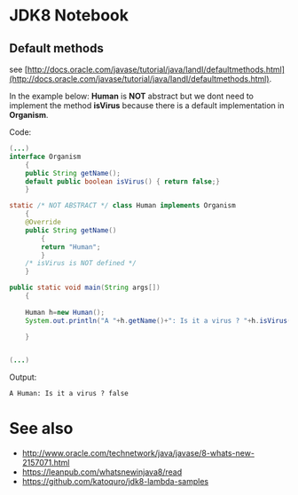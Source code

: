 
# JDK8 Notebook

## __Default__ methods
see [http://docs.oracle.com/javase/tutorial/java/IandI/defaultmethods.html](http://docs.oracle.com/javase/tutorial/java/IandI/defaultmethods.html).

In the example below: **Human** is **NOT** abstract but we dont need to implement the method **isVirus** because there is a default implementation in **Organism**.


Code:
```java 
(...)
interface Organism
	{
	public String getName();
	default public boolean isVirus() { return false;}
	}

static /* NOT ABSTRACT */ class Human implements Organism
	{
	@Override
	public String getName()
		{
		return "Human";
		}
	/* isVirus is NOT defined */
	}

public static void main(String args[])
	{
	
	Human h=new Human();
	System.out.println("A "+h.getName()+": Is it a virus ? "+h.isVirus());

	}


(...)
``` 


Output:
``` 
A Human: Is it a virus ? false

``` 







# See also

* http://www.oracle.com/technetwork/java/javase/8-whats-new-2157071.html
* https://leanpub.com/whatsnewinjava8/read
* https://github.com/katoquro/jdk8-lambda-samples


